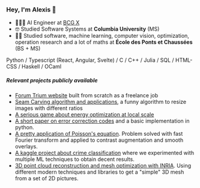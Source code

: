 ### Hey, I'm Alexis 🥳

- 👨🏽‍💻 AI Engineer at [BCG X](https://www.bcg.com/x)
- 🤓 Studied Software Systems at **Columbia University** (MS)
- 👨‍🎓 Studied software, machine learning, computer vision, optimization, operation research and a lot of maths at **École des Ponts et Chaussées** (BS + MS)

Python / Typescript (React, Angular, Svelte) / C / C++ / Julia / SQL / HTML-CSS / Haskell / OCaml

##### Relevant projects publicly available

- [Forum Trium website](https://forum-trium.com) built from scratch as a freelance job
- [Seam Carving algorithm and applications](https://github.com/MisterGado/SeamCarving), a funny algorithm to resize images with different ratios
- [A serious game about energy optimization at local scale](https://github.com/MisterGado/microgrid-manager)
- [A short paper on error correction codes](https://github.com/MisterGado/error_correction_codes) and a basic implementation in python. 
- [A pretty application of Poisson's equation](https://github.com/MisterGado/FFT_Poisson). Problem solved with fast Fourier transform and applied to contrast augmentation and smooth overlays.
- [A kaggle project about crime classification](https://github.com/MisterGado/CrimeSF) where we experimented with multiple ML techniques to obtain decent results.
- [3D point cloud reconstruction and mesh optimization with INRIA](https://github.com/MisterGado/3D_pointcloud_reconstruction_and_mesh_optimization). Using different modern techniques and libraries to get a "simple" 3D mesh from a set of 2D pictures.
